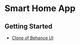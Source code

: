# Smart Home App


## Getting Started

- [Clone of Behance UI](https://www.behance.net/gallery/144531073/Smart-Home-Mobile-App-Ui-Design?tracking_source=search_projects%7Cmobile%20apps)
